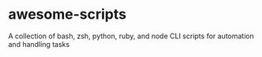 # awesome-scripts
A collection of bash, zsh, python, ruby, and node CLI scripts for automation and handling tasks
